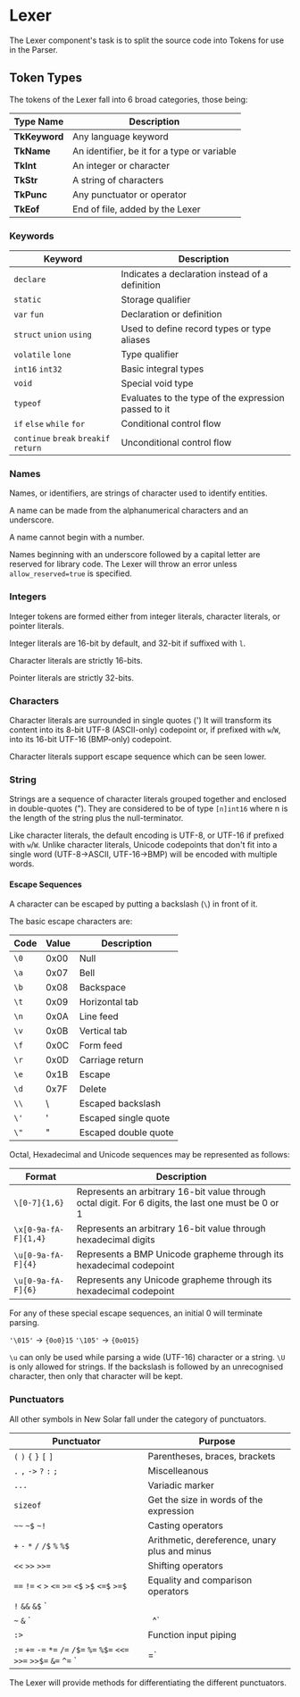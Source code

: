 # Lexer #

The Lexer component's task is to split the source code into Tokens for use in the Parser.

## Token Types ##
The tokens of the Lexer fall into 6 broad categories, those being:

|Type Name|Description|
|----|----|
|**TkKeyword**|Any language keyword|
|**TkName**|An identifier, be it for a type or variable|
|**TkInt**|An integer or character|
|**TkStr**|A string of characters|
|**TkPunc**|Any punctuator or operator|
|**TkEof**|End of file, added by the Lexer|

### Keywords ###
|Keyword|Description|
|----|----|
|`declare`|Indicates a declaration instead of a definition|
|`static`|Storage qualifier|
|`var` `fun`|Declaration or definition|
|`struct` `union` `using`|Used to define record types or type aliases|
|`volatile` `lone`|Type qualifier|
|`int16` `int32`|Basic integral types|
|`void`|Special void type|
|`typeof`|Evaluates to the type of the expression passed to it|
|`if` `else` `while` `for`|Conditional control flow|
|`continue` `break` `breakif` `return`|Unconditional control flow|

### Names ###
Names, or identifiers, are strings of character used to identify entities.

A name can be made from the alphanumerical characters and an underscore.

A name cannot begin with a number.

Names beginning with an underscore followed by a capital letter are reserved for library code. The Lexer will throw an error unless `allow_reserved=true` is specified.

### Integers ###
Integer tokens are formed either from integer literals, character literals, or pointer literals.

Integer literals are 16-bit by default, and 32-bit if suffixed with `l`.

Character literals are strictly 16-bits.

Pointer literals are strictly 32-bits.

### Characters ###
Character literals are surrounded in single quotes (')
It will transform its content into its 8-bit UTF-8 (ASCII-only) codepoint or, if prefixed with `w`/`W`, into its 16-bit UTF-16 (BMP-only) codepoint.

Character literals support escape sequence which can be seen lower.

### String ###
Strings are a sequence of character literals grouped together and enclosed in double-quotes ("). They are considered to be of type `[n]int16` where n is the length of the string plus the null-terminator.

Like character literals, the default encoding is UTF-8, or UTF-16 if prefixed with `w`/`W`. Unlike character literals, Unicode codepoints that don't fit into a single word (UTF-8->ASCII, UTF-16->BMP) will be encoded with multiple words.

#### Escape Sequences ####
A character can be escaped by putting a backslash (`\`) in front of it.

The basic escape characters are:

|Code|Value|Description|
|----|----|----|
|`\0`|0x00|Null|
|`\a`|0x07|Bell|
|`\b`|0x08|Backspace|
|`\t`|0x09|Horizontal tab|
|`\n`|0x0A|Line feed|
|`\v`|0x0B|Vertical tab|
|`\f`|0x0C|Form feed|
|`\r`|0x0D|Carriage return|
|`\e`|0x1B|Escape|
|`\d`|0x7F|Delete|
|`\\`|\ |Escaped backslash|
|`\'`|'|Escaped single quote|
|`\"`|"|Escaped double quote|

Octal, Hexadecimal and Unicode sequences may be represented as follows:

|Format|Description|
|----|----|
|`\[0-7]{1,6}`|Represents an arbitrary 16-bit value through octal digit. For 6 digits, the last one must be 0 or 1|
|`\x[0-9a-fA-F]{1,4}`|Represents an arbitrary 16-bit value through hexadecimal digits|
|`\u[0-9a-fA-F]{4}`|Represents a BMP Unicode grapheme through its hexadecimal codepoint|
|`\u[0-9a-fA-F]{6}`|Represents any Unicode grapheme through its hexadecimal codepoint|

For any of these special escape sequences, an initial 0 will terminate parsing.

`'\015'` -> `{0o0}15`
`'\105'` -> `{0o015}`

`\u` can only be used while parsing a wide (UTF-16) character or a string.
`\U` is only allowed for strings.
If the backslash is followed by an unrecognised character, then only that character will be kept.

### Punctuators ###
All other symbols in New Solar fall under the category of punctuators.

|Punctuator|Purpose|
|----|----|
|`(` `)` `{` `}` `[` `]`| Parentheses, braces, brackets|
|`.` `,` `->` `?` `:` `;`|Miscelleanous|
|`...`|Variadic marker|
|`sizeof`|Get the size in words of the expression|
|`~~` `~$` `~!`|Casting operators|
|`+` `-` `*` `/` `/$` `%` `%$`|Arithmetic, dereference, unary plus and minus|
|`<<` `>>` `>>=`|Shifting operators|
|`==` `!=` `<` `>` `<=` `>=` `<$` `>$` `<=$` `>=$` |Equality and comparison operators|
|`!` `&&` `&$` `||` `|$`|Logical operators|
|`~` `&` `|` `^`|Bitwise operators|
|`:>`|Function input piping|
|`:=` `+=` `-=` `*=` `/=` `/$=` `%=` `%$=` `<<=` `>>=` `>>$=` `&=` `^=` `|=`|Assignment operators|

The Lexer will provide methods for differentiating the different punctuators.
